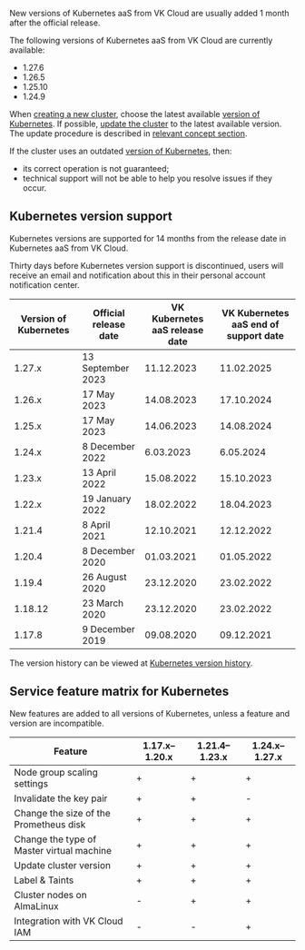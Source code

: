 New versions of Kubernetes aaS from VK Cloud are usually added 1 month after the official release.

The following versions of Kubernetes aaS from VK Cloud are currently available:

- 1.27.6
- 1.26.5
- 1.25.10
- 1.24.9

When [creating a new cluster](../../../operations/create-cluster), choose the latest available [version of Kubernetes](#kubernetes_version_support). If possible, [update the cluster](../../../operations/update) to the latest available version. The update procedure is described in [relevant concept section](../../update).

If the cluster uses an outdated [version of Kubernetes](#kubernetes_version_support), then:

- its correct operation is not guaranteed;
- technical support will not be able to help you resolve issues if they occur.

## Kubernetes version support <a id="k8s-versions-list"></a>

Kubernetes versions are supported for 14 months from the release date in Kubernetes aaS from VK Cloud.

Thirty days before Kubernetes version support is discontinued, users will receive an email and notification about this in their personal account notification center.

|Version of Kubernetes|Official release date|VK Kubernetes aaS release date|VK Kubernetes aaS end of support date|
|------|------|------|-------|
| 1.27.x  | 13 September 2023 | 11.12.2023 | 11.02.2025 |
| 1.26.x  | 17 May 2023     | 14.08.2023 | 17.10.2024 |
| 1.25.x  | 17 May 2023     | 14.06.2023 | 14.08.2024 |
| 1.24.x  | 8 December 2022 | 6.03.2023  | 6.05.2024  |
| 1.23.x  | 13 April 2022   | 15.08.2022 | 15.10.2023 |
| 1.22.x  | 19 January 2022 | 18.02.2022 | 18.04.2023 |
| 1.21.4  | 8 April 2021    | 12.10.2021 | 12.12.2022 |
| 1.20.4  | 8 December 2020 | 01.03.2021 | 01.05.2022 |
| 1.19.4  | 26 August 2020  | 23.12.2020 | 23.02.2022 |
| 1.18.12 | 23 March 2020   | 23.12.2020 | 23.02.2022 |
| 1.17.8  | 9 December 2019 | 09.08.2020 | 09.12.2021 |

The version history can be viewed at [Kubernetes version history](../version-changelog).

## Service feature matrix for Kubernetes <a id="k8s-features-list"></a>

New features are added to all versions of Kubernetes, unless a feature and version are incompatible.

| Feature                                  | 1.17.x–1.20.x | 1.21.4–1.23.х | 1.24.x–1.27.х |
| ---------------------------------------- | ------------- | ------------- | ------ |
| Node group scaling settings              | +             | +             | +      |
| Invalidate the key pair                  | +             | +             | -      |
| Change the size of the Prometheus disk   | +             | +             | +      |
| Change the type of Master virtual machine| +             | +             | +      |
| Update cluster version                   | +             | +             | +      |
| Label & Taints                           | +             | +             | +      |
| Cluster nodes on AlmaLinux               | -             | +             | +      |
| Integration with VK Cloud IAM            | -             | -             | +      |
